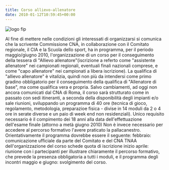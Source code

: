```yaml
---
title: Corso allievo-allenatore
date: 2010-01-12T10:59:45+00:00
---
```

![logo fip](http://www.basketgardolo.it/wp-content/uploads/2010/01/logo-fip.gif)

Al fine di mettere nelle condizioni gli interessati di organizzarsi si comunica che la scrivente Commissione CNA, in collaborazione con il Comitato regionale, il CIA e la Scuola dello sport, ha in programma, per il periodo maggio/giugno 2010, l'organizzazione di un corso per il conseguimento della tessera di "Allievo allenatore"(iscrizione a referto come "assistente allenatore" nei campionati regionali, eventuali finali nazionali comprese, e come "capo allenatore" nei campionati a libera iscrizione). La qualifica di "allievo allenatore" è vitalizia, quindi non più da intendersi come primo gradino obbligatorio per il conseguimento della qualifica di "Allenatore di base", ma come qualifica vera e propria. Salvo cambiamenti, ad oggi non ancora comunicati dal CNA di Roma, il corso sarà strutturato come in passato con sedi itineranti, a seconda della disponibilità degli impianti e/o sale riunioni, sviluppando un programma di 40 ore (tecnica di gioco, regolamento, metodologia, preparazioe fisica - divise in 14 moduli da 2 o 4 ore in serate diverse e un paio di week end non residenziali). Unico requisito necessario è il compimento dei 18 anni alla data dell'effettuazione dell'esame finale (attorno a metà giugno 2010) Non è invece necessario per accedere al percorso formativo l'avere praticato la pallacanestro. Orientativamente il programma dovrebbe essere il seguente: febbraio: comunicazione ufficiale da parte del Comitato e del CNA TNAA dell'organizzazione del corso schede quota di iscrizione inizio aprile: riunione con i partecipanti per illustrare chiaramente il percorso formativo, che prevede la presenza obbligatoria a tutti i moduli, e il programma degli incontri maggio e giugno: svolgimento del corso.